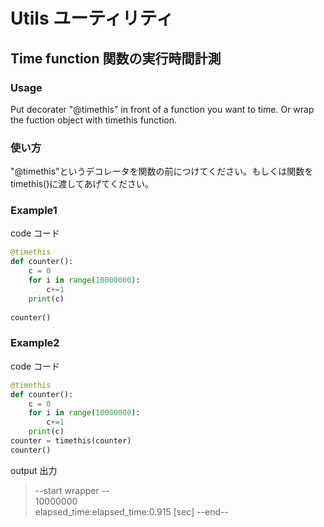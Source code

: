 # Utils ユーティリティ
## Time function 関数の実行時間計測

### Usage  
Put decorater "@timethis" in front of a function you want to time. Or wrap the fuction object with timethis function.  

### 使い方  
"@timethis"というデコレータを関数の前につけてください。もしくは関数をtimethis()に渡してあげてください。

### Example1  
code コード
```python
@timethis
def counter():
    c = 0
    for i in range(10000000):
        c+=1
    print(c)
    
counter()

```

### Example2  
code コード
```python
@timethis
def counter():
    c = 0
    for i in range(10000000):
        c+=1
    print(c)
counter = timethis(counter)
counter()
```

output 出力
>--start wrapper --  
>10000000  
>elapsed_time:elapsed_time:0.915 [sec]
>--end--  
